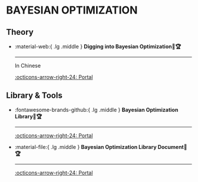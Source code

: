 # BAYESIAN OPTIMIZATION


## Theory

<div class="grid cards" markdown>

-   :material-web:{ .lg .middle } __Digging into Bayesian Optimization🎯🏆__ 

    ---

    In Chinese

    [:octicons-arrow-right-24: <a href="https://www.cnblogs.com/marsggbo/p/9866764.html" target="_blank"> Portal </a>](#)

</div>

## Library & Tools

<div class="grid cards" markdown>

-   :fontawesome-brands-github:{ .lg .middle } __Bayesian Optimization Library🎯🏆__ 

    ---

    [:octicons-arrow-right-24: <a href="https://github.com/bayesian-optimization/BayesianOptimization" target="_blank"> Portal </a>](#)

-   :material-file:{ .lg .middle } __Bayesian Optimization Library Document🎯🏆__ 

    ---

    [:octicons-arrow-right-24: <a href="https://bayesian-optimization.github.io/BayesianOptimization/index.html" target="_blank"> Portal </a>](#)

</div>